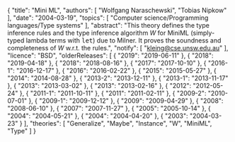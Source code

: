 {
    "title": "Mini ML",
    "authors": [
        "Wolfgang Naraschewski",
        "Tobias Nipkow"
    ],
    "date": "2004-03-19",
    "topics": [
        "Computer science/Programming languages/Type systems"
    ],
    "abstract": "This theory defines the type inference rules and the type inference algorithm <i>W</i> for MiniML (simply-typed lambda terms with <tt>let</tt>) due to Milner. It proves the soundness and completeness of <i>W</i> w.r.t. the rules.",
    "notify": [
        "kleing@cse.unsw.edu.au"
    ],
    "licence": "BSD",
    "olderReleases": [
        {
            "2019": "2019-06-11"
        },
        {
            "2018": "2019-04-18"
        },
        {
            "2018": "2018-08-16"
        },
        {
            "2017": "2017-10-10"
        },
        {
            "2016-1": "2016-12-17"
        },
        {
            "2016": "2016-02-22"
        },
        {
            "2015": "2015-05-27"
        },
        {
            "2014": "2014-08-28"
        },
        {
            "2013-2": "2013-12-11"
        },
        {
            "2013-1": "2013-11-17"
        },
        {
            "2013": "2013-03-02"
        },
        {
            "2013": "2013-02-16"
        },
        {
            "2012": "2012-05-24"
        },
        {
            "2011-1": "2011-10-11"
        },
        {
            "2011": "2011-02-11"
        },
        {
            "2009-2": "2010-07-01"
        },
        {
            "2009-1": "2009-12-12"
        },
        {
            "2009": "2009-04-29"
        },
        {
            "2008": "2008-06-10"
        },
        {
            "2007": "2007-11-27"
        },
        {
            "2005": "2005-10-14"
        },
        {
            "2004": "2004-05-21"
        },
        {
            "2004": "2004-04-20"
        },
        {
            "2003": "2004-03-23"
        }
    ],
    "theories": [
        "Generalize",
        "Maybe",
        "Instance",
        "W",
        "MiniML",
        "Type"
    ]
}